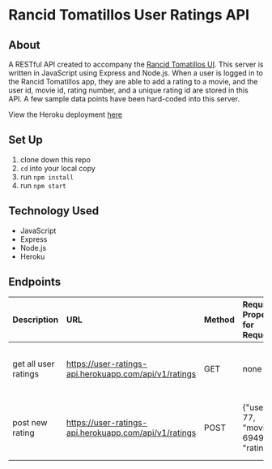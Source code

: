 # Rancid Tomatillos User Ratings API

## About 

A RESTful API created to accompany the [Rancid Tomatillos UI](https://github.com/aliroemhildt/rancidtomatillos). This server is written in JavaScript using Express and Node.js. When a user is logged in to the Rancid Tomatillos app, they are able to add a rating to a movie, and the user id, movie id, rating number, and a unique rating id are stored in this API. A few sample data points have been hard-coded into this server. 

View the Heroku deployment [here](https://dashboard.heroku.com/apps/user-ratings-api)

## Set Up

1. clone down this repo
2. `cd` into your local copy
3. run `npm install`
4. run `npm start`

## Technology Used

- JavaScript
- Express
- Node.js
- Heroku

## Endpoints

| Description     | URL             | Method          | Required Properties for Request | Sample Successful Response |
|:----------------|:----------------|:----------------|:----------------|:----------------|
| get all user ratings | https://user-ratings-api.herokuapp.com/api/v1/ratings | GET | none | array containing all user rating objects 
| post new rating | https://user-ratings-api.herokuapp.com/api/v1/ratings | POST | {"user_id": 77, "movie_id": 694919, "rating": 8} | {"id": 1, "user_id": 77, "movie_id": 694919, "rating": 8}
